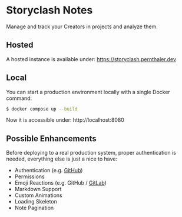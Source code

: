 # Storyclash Notes

Manage and track your Creators in projects and analyze them.

## Hosted

A hosted instance is available under: https://storyclash.pernthaler.dev

## Local

You can start a production environment locally with a single Docker command:

```bash
$ docker compose up --build
```

Now it is accessible under: http://localhost:8080

## Possible Enhancements

Before deploying to a real production system, proper authentication is needed, everything else is just a nice to have:

- Authentication (e.g. [GitHub](https://docs.github.com/en/apps/creating-github-apps/about-creating-github-apps/about-creating-github-apps))
- Permissions
- Emoji Reactions (e.g. GitHub / [GitLab](https://docs.gitlab.com/user/emoji_reactions/))
- Markdown Support
- Custom Animations
- Loading Skeleton
- Note Pagination
